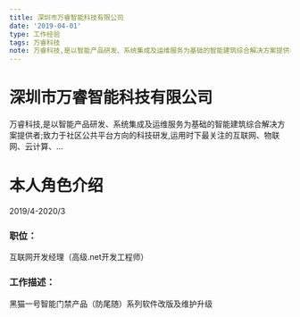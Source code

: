 ```yaml
---
title: 深圳市万睿智能科技有限公司
date: '2019-04-01'
type: 工作经验
tags: 万睿科技
note: 万睿科技,是以智能产品研发、系统集成及运维服务为基础的智能建筑综合解决方案提供者;致力于社区公共平台方向的科技研发,运用时下最关注的互联网、物联网、云计算、...
---
```

# 深圳市万睿智能科技有限公司

万睿科技,是以智能产品研发、系统集成及运维服务为基础的智能建筑综合解决方案提供者;致力于社区公共平台方向的科技研发,运用时下最关注的互联网、物联网、云计算、...

# 本人角色介绍

2019/4-2020/3

### 职位：

互联网开发经理（高级.net开发工程师）

### 工作描述：

黑猫一号智能门禁产品（防尾随）系列软件改版及维护升级
